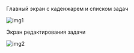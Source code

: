 Главный экран с каденжарем и списком задач

![img1](https://github.com/user-attachments/assets/609995cb-c28a-4cc4-8a31-bb9640eaafe3)

Экран редактирования задачи

![img2](https://github.com/user-attachments/assets/3e8e1979-0ef9-457f-94ab-884ba056001a)
